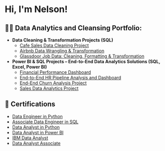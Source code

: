 <h1>Hi, I'm Nelson! <br/>

<h2>👨‍💻 Data Analytics and Cleansing Portfolio:</h2>

- <b>Data Cleaning & Transformation Projects (SQL)</b>
  - [Cafe Sales Data Cleaning Project](https://github.com/NelsonRamos-code/Cafe-Sales-Data-Cleaning-Project)
  - [Airbnb Data Wrangling & Transformation](https://github.com/NelsonRamos-code/Airbnb-Data-Wrangling-Transformation) 
  - [Glassdoor Job Data: Cleaning, Formatting & Transformation](https://github.com/NelsonRamos-code/Glassdoor-Job-Data-Cleaning-Formatting-Transformation)
- <b>Power BI & SQL Projects – End-to-End Data Analytics Solutions (SQL, Excel, Power BI) </b>
  - [Financial Performance Dashboard](https://github.com/NelsonRamos-code/Financial-Performance-Dashboard) 
  - [End-to-End HR Pipeline Analysis and Dashboard](https://github.com/NelsonRamos-code/End-to-End-HR-Pipeline-Analysis-and-Dashboard) 
  - [End-End Churn Analysis Project](https://github.com/NelsonRamos-code/Churn-Analysis-Project)
  - [Sales Data Analytics Project](https://github.com/NelsonRamos-code/Sales-Data-Analytics-Project/blob/main/README.md)

<h2>📄 Certifications </h2>

- [Data Engineer in Python](https://www.datacamp.com/completed/statement-of-accomplishment/track/f11a09956f11bb93f2de94939762aac9745ce002)
- [Associate Data Engineer in SQL](https://www.datacamp.com/completed/statement-of-accomplishment/track/4f338f7d70c1bb2f0314d7a127aff722d3b8031b)
- [Data Analyst in Python](https://www.datacamp.com/completed/statement-of-accomplishment/track/1f89d2ec16ef98cc77cccbbf73e360683a7aeb0b)
- [Data Analyst in Power BI](https://www.datacamp.com/completed/statement-of-accomplishment/track/c1b4a7b48f3a62c5ee770d0ba1ac69cdc5d14b46)
- [IBM Data Analyst](https://www.coursera.org/account/accomplishments/professional-cert/certificate/4LJ39XL6NR7S)
- [Data Analyst Associate](https://www.datacamp.com/certificate/DAA0010420464997)

